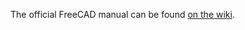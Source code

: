 The official FreeCAD manual can be found [on the
wiki](https://www.freecadweb.org/wiki/Manual:Introduction).

